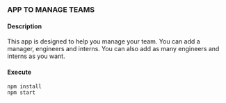 ### APP TO MANAGE TEAMS

#### Description
This app is designed to help you manage your team. You can add a manager, engineers and interns. You can also add as many engineers and interns as you want.

#### Execute
````
npm install
npm start
````

